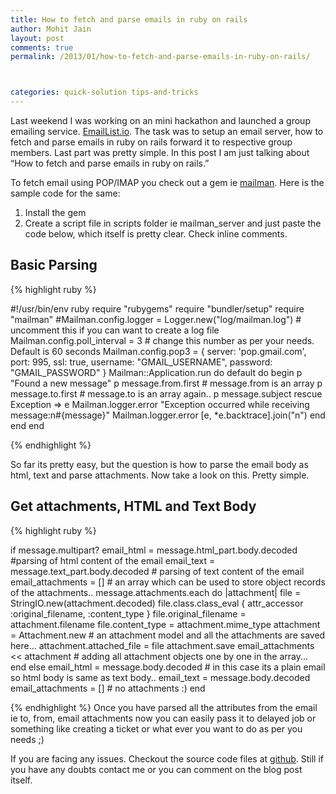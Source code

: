 ```yaml
---
title: How to fetch and parse emails in ruby on rails
author: Mohit Jain
layout: post
comments: true
permalink: /2013/01/how-to-fetch-and-parse-emails-in-ruby-on-rails/



categories: quick-solution tips-and-tricks
---
```


Last weekend I was working on an mini hackathon and launched a group emailing service. [EmailList.io][1]. The task was to setup an email server, how to fetch and parse emails in ruby on rails forward it to respective group members. Last part was pretty simple. In this post I am just talking about “How to fetch and parse emails in ruby on rails.”

 [1]: http://emaillist.io/?utm_source=codebeerstartups&utm_medium=blogpost&utm_campaign=codebeerstartups

To fetch email using POP/IMAP you check out a gem ie [mailman][2].
Here is the sample code for the same:

 [2]: https://github.com/titanous/mailman

1. Install the gem
2. Create a script file in scripts folder ie mailman_server and just paste the code below,
   which itself is pretty clear. Check inline comments.

<!--more-->

## Basic Parsing

{% highlight ruby %}

#!/usr/bin/env ruby
require "rubygems"
require "bundler/setup"
require "mailman"
#Mailman.config.logger = Logger.new("log/mailman.log")  # uncomment this if you can want to create a log file
Mailman.config.poll_interval = 3  # change this number as per your needs. Default is 60 seconds
Mailman.config.pop3 = {
  server: 'pop.gmail.com', port: 995, ssl: true,
  username: "GMAIL_USERNAME",
  password: "GMAIL_PASSWORD"
}
  Mailman::Application.run do
  default do
    begin
    p "Found a new message"
    p message.from.first # message.from is an array
    p message.to.first # message.to is an array again..
    p message.subject
    rescue Exception => e
      Mailman.logger.error "Exception occurred while receiving message:n#{message}"
      Mailman.logger.error [e, *e.backtrace].join("n")
    end
  end
end

{% endhighlight %}

So far its pretty easy, but the question is how to parse the email body as html, text and parse attachments. Now take a look on this. Pretty simple.

## Get attachments, HTML and Text Body

{% highlight ruby %}

if message.multipart?
  email_html = message.html_part.body.decoded  #parsing of html content of the email
  email_text = message.text_part.body.decoded  # parsing of text content of the email
  email_attachments = []   # an array which can be used to store object records of the attachments..
  message.attachments.each do |attachment|
    file = StringIO.new(attachment.decoded)
    file.class.class_eval { attr_accessor :original_filename, :content_type }
    file.original_filename = attachment.filename
    file.content_type = attachment.mime_type
    attachment = Attachment.new    # an attachment model and all the attachments are saved here...
    attachment.attached_file = file
    attachment.save
    email_attachments << attachment   # adding all attachment objects one by one in the array...
  end
else
  email_html = message.body.decoded    # in this case its a plain email so html body is same as text body..
  email_text = message.body.decoded
  email_attachments = []   # no attachments :)
end

{% endhighlight %}
Once you have parsed all the attributes from the email ie to, from, email attachments now you can easily pass it to delayed job or something like creating a ticket or what ever you want to do as per you needs ;)

If you are facing any issues. Checkout the source code files at [github][3]. Still if you have any doubts contact me or you can comment on the blog post itself.

  [3]: https://github.com/mohitjain/mailman_example_code
